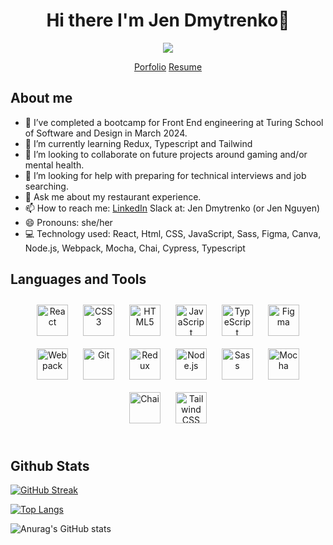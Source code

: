<h1 align='center'> Hi there I'm Jen Dmytrenko👋 </h1>
<div id="header" align="center">
  <img src="https://media.giphy.com/media/LHZyixOnHwDDy/giphy.gif"/>

  [Porfolio](https://terminal.turing.edu/profiles/2009)
  [Resume](https://docs.google.com/document/d/1krW1cadEjRd6PnY_0wvFlt3RTq5Oo_IF5sJwt-s6OUg/edit?usp=sharing)
</div>
  

## About me 

- 🔭 I’ve completed a bootcamp for Front End engineering at Turing School of Software and Design in March 2024.
- 🌱 I’m currently learning Redux, Typescript and Tailwind
- 👯 I’m looking to collaborate on future projects around gaming and/or mental health. 
- 🤔 I’m looking for help with preparing for technical interviews and job searching. 
- 💬 Ask me about my restaurant experience.
- 📫 How to reach me: 
  [LinkedIn](https://www.linkedin.com/in/jennifer-dmytrenko/)
   Slack at: Jen Dmytrenko (or Jen Nguyen) 
- 😄 Pronouns: she/her
- 💻 Technology used: React, Html, CSS, JavaScript, Sass, Figma, Canva, Node.js, Webpack, Mocha, Chai, Cypress, Typescript

## Languages and Tools  
<div align="center">  
<a href="https://reactjs.org/" target="_blank"><img style="margin: 10px" src="https://profilinator.rishav.dev/skills-assets/react-original-wordmark.svg" alt="React" height="50" /></a>  
<a href="https://www.w3schools.com/css/" target="_blank"><img style="margin: 10px" src="https://profilinator.rishav.dev/skills-assets/css3-original-wordmark.svg" alt="CSS3" height="50" /></a>  
<a href="https://en.wikipedia.org/wiki/HTML5" target="_blank"><img style="margin: 10px" src="https://profilinator.rishav.dev/skills-assets/html5-original-wordmark.svg" alt="HTML5" height="50" /></a>  
<a href="https://www.javascript.com/" target="_blank"><img style="margin: 10px" src="https://profilinator.rishav.dev/skills-assets/javascript-original.svg" alt="JavaScript" height="50" /></a>  
<a href="https://www.typescriptlang.org/" target="_blank"><img style="margin: 10px" src="https://profilinator.rishav.dev/skills-assets/typescript-original.svg" alt="TypeScript" height="50" /></a>   
<a href="https://www.figma.com/" target="_blank"><img style="margin: 10px" src="https://profilinator.rishav.dev/skills-assets/figma-icon.svg" alt="Figma" height="50" /></a>  
<a href="https://webpack.js.org/" target="_blank"><img style="margin: 10px" src="https://profilinator.rishav.dev/skills-assets/webpack-original.svg" alt="Webpack" height="50" /></a>  
<a href="https://github.com/" target="_blank"><img style="margin: 10px" src="https://profilinator.rishav.dev/skills-assets/git-scm-icon.svg" alt="Git" height="50" /></a>  
<a href="https://redux.js.org/" target="_blank"><img style="margin: 10px" src="https://profilinator.rishav.dev/skills-assets/redux-original.svg" alt="Redux" height="50" /></a>  
<a href="https://nodejs.org/" target="_blank"><img style="margin: 10px" src="https://profilinator.rishav.dev/skills-assets/nodejs-original-wordmark.svg" alt="Node.js" height="50" /></a>  
<a href="https://sass-lang.com/" target="_blank"><img style="margin: 10px" src="https://profilinator.rishav.dev/skills-assets/sass-original.svg" alt="Sass" height="50" /></a>  
<a href="https://mochajs.org/" target="_blank"><img style="margin: 10px" src="https://profilinator.rishav.dev/skills-assets/mocha.png" alt="Mocha" height="50" /></a>  
<a href="https://www.chaijs.com/" target="_blank"><img style="margin: 10px" src="https://profilinator.rishav.dev/skills-assets/chai.png" alt="Chai" height="50" /></a>  
<a href="https://www.tailwindcss.com/" target="_blank"><img style="margin: 10px" src="https://profilinator.rishav.dev/skills-assets/tailwindcss.svg" alt="Tailwind CSS" height="50" /></a>  
</div>
<br>

## Github Stats  
[![GitHub Streak](https://streak-stats.demolab.com/?user=Jnguyen615&theme=violet-punch)](https://git.io/streak-stats)

[![Top Langs](https://github-readme-stats.vercel.app/api/top-langs/?username=Jnguyen615&layout=compact&theme=vision-friendly-dark)](https://github.com/anuraghazra/github-readme-stats)

![Anurag's GitHub stats](https://github-readme-stats.vercel.app/api?username=Jnguyen615&show_icons=true&theme=tokyonight) 
